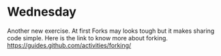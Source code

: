 # Wednesday
Another new exercise.
At first Forks may looks tough but it makes sharing code simple. 
Here is the link to know more about forking.
https://guides.github.com/activities/forking/